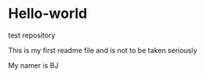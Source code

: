 # Hello-world
test repository

This is my first readme file and is not to be taken seriously

My namer is BJ
